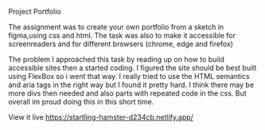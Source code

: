 Project Portfolio

The assignment was to create your own portfolio from a sketch in figma,using css and html.
The task was also to make it accessible for screenreaders and for different browsers (chrome, edge and firefox)

The problem
I approached this task by reading up on how to build accessible sites then a started coding. I figured the site should be best built using FlexBox so i went that way. I really tried to use the HTML semantics and aria tags in the right way but I found it pretty hard. I think there may be more divs then needed and also parts with repeated code in the css. But overall im proud doing this in this short time.

View it live
https://startling-hamster-d234cb.netlify.app/
